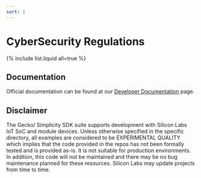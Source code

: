 ```yaml
---
sort: 1
---
```

# CyberSecurity Regulations

{% include list.liquid all=true %}

## Documentation

Official documentation can be found at our [Developer Documentation](https://docs.silabs.com/rail/latest/) page.

## Disclaimer

The Gecko/ Simplicity SDK suite supports development with Silicon Labs IoT SoC and module devices. Unless otherwise specified in the specific directory, all examples are considered to be EXPERIMENTAL QUALITY which implies that the code provided in the repos has not been formally tested and is provided as-is. It is not suitable for production environments. In addition, this code will not be maintained and there may be no bug maintenance planned for these resources. Silicon Labs may update projects from time to time.
